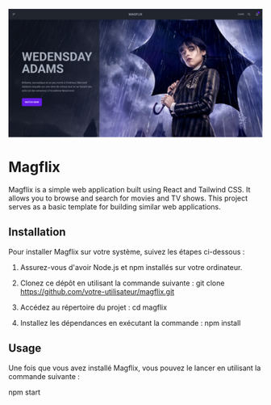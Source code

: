 ![Alt text](Home.jpg)

# Magflix

Magflix is a simple web application built using React and Tailwind CSS. It allows you to browse and search for movies and TV shows. This project serves as a basic template for building similar web applications.

## Installation

Pour installer Magflix sur votre système, suivez les étapes ci-dessous :

1. Assurez-vous d'avoir Node.js et npm installés sur votre ordinateur.

2. Clonez ce dépôt en utilisant la commande suivante :
   git clone https://github.com/votre-utilisateur/magflix.git

3. Accédez au répertoire du projet :
   cd magflix

4. Installez les dépendances en exécutant la commande :
   npm install

## Usage

Une fois que vous avez installé Magflix, vous pouvez le lancer en utilisant la commande suivante :

npm start
